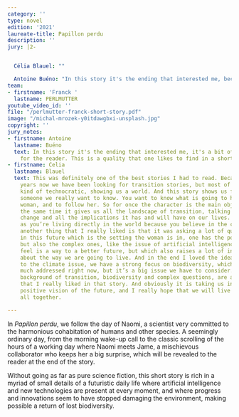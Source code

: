 ```yaml
---
category: ''
type: novel
edition: '2021'
laureate-title: Papillon perdu
description: ''
jury: |2-


  Célia Blauel: ""

  Antoine Buéno: "In this story it's the ending that interested me, because something happens at the end, and it's a bit of a surprise for the reader. This is also a quality that one can like to find in a short story."
team:
- firstname: 'Franck '
  lastname: PERLMUTTER
youtube_video_id: ''
file: "/perlmutter-franck-short-story.pdf"
image: "/michal-mrozek-y0itdawgbxi-unsplash.jpg"
copyright: ''
jury_notes:
- firstname: Antoine
  lastname: Buéno
  text: In this story it's the ending that interested me, it's a bit of a surprise
    for the reader. This is a quality that one likes to find in a short story.
- firstname: Celia
  lastname: Blauel
  text: This was definitely one of the best stories I had to read. Because for many
    years now we have been looking for transition stories, but most of the time it’s
    kind of technocratic, showing us a world. And this story shows us first a character,
    someone we really want to know. You want to know what is going to happen to this
    woman, and to follow her. So for once the character is the main object, but at
    the same time it gives us all the landscape of transition, talking about climate
    change and all the implications it has and will have on our lives. That was interesting
    as you’re living directly in the world because you believe in the character. Then
    another thing that I really liked is that it was asking a lot of questions. Because
    in this future which is the setting the woman is in, one has the positive aspects
    but also the complex ones, like the issue of artificial intelligence, which you
    feel is a way to a better future, but which also raises a lot of interrogations
    about the way we are going to live. And in the end I loved the idea that, in addition
    to the climate issue, we have a strong focus on biodiversity, which is not so
    much addressed right now, but it’s a big issue we have to consider. So character,
    background of transition, biodiversity and complex questions, are all the elements
    that I really liked in that story. And obviously it is taking us into a really
    positive vision of the future, and I really hope that we will live in that future
    all together.

---
```

In _Papillon perdu_, we follow the day of Naomi, a scientist very committed to the harmonious cohabitation of humans and other species. A seemingly ordinary day, from the morning wake-up call to the classic scrolling of the hours of a working day where Naomi meets Jame, a mischievous collaborator who keeps her a big surprise, which will be revealed to the reader at the end of the story. 

Without going as far as pure science fiction, this short story is rich in a myriad of small details of a futuristic daily life where artificial intelligence and new technologies are present at every moment, and where progress and innovations seem to have stopped damaging the environment, making possible a return of lost biodiversity.